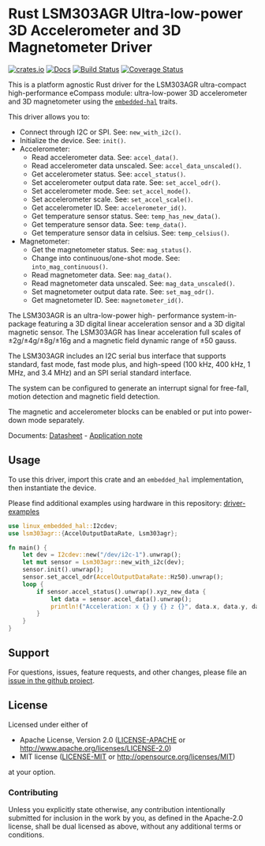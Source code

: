 # Rust LSM303AGR Ultra-low-power 3D Accelerometer and 3D Magnetometer Driver

[![crates.io](https://img.shields.io/crates/v/lsm303agr.svg)](https://crates.io/crates/lsm303agr)
[![Docs](https://docs.rs/lsm303agr/badge.svg)](https://docs.rs/lsm303agr)
[![Build Status](https://github.com/eldruin/lsm303agr-rs/workflows/Build/badge.svg)](https://github.com/eldruin/lsm303agr-rs/actions?query=workflow%3ABuild)
[![Coverage Status](https://coveralls.io/repos/github/eldruin/lsm303agr-rs/badge.svg?branch=master)](https://coveralls.io/github/eldruin/lsm303agr-rs?branch=master)

This is a platform agnostic Rust driver for the LSM303AGR ultra-compact
high-performance eCompass module: ultra-low-power 3D accelerometer and
3D magnetometer using the [`embedded-hal`] traits.

This driver allows you to:
- Connect through I2C or SPI. See: `new_with_i2c()`.
- Initialize the device. See: `init()`.
- Accelerometer:
    - Read accelerometer data. See: `accel_data()`.
    - Read accelerometer data unscaled. See: `accel_data_unscaled()`.
    - Get accelerometer status. See: `accel_status()`.
    - Set accelerometer output data rate. See: `set_accel_odr()`.
    - Set accelerometer mode. See: `set_accel_mode()`.
    - Set accelerometer scale. See: `set_accel_scale()`.
    - Get accelerometer ID. See: `accelerometer_id()`.
    - Get temperature sensor status. See: `temp_has_new_data()`.
    - Get temperature sensor data. See: `temp_data()`.
    - Get temperature sensor data in celsius. See: `temp_celsius()`.
- Magnetometer:
    - Get the magnetometer status. See: `mag_status()`.
    - Change into continuous/one-shot mode. See: `into_mag_continuous()`.
    - Read magnetometer data. See: `mag_data()`.
    - Read magnetometer data unscaled. See: `mag_data_unscaled()`.
    - Set magnetometer output data rate. See: `set_mag_odr()`.
    - Get magnetometer ID. See: `magnetometer_id()`.

<!-- TODO
[Introductory blog post]()
-->

The LSM303AGR is an ultra-low-power high- performance system-in-package featuring
a 3D digital linear acceleration sensor and a 3D digital magnetic sensor.
The LSM303AGR has linear acceleration full scales of ±2g/±4g/±8g/±16g and a magnetic
field dynamic range of ±50 gauss.

The LSM303AGR includes an I2C serial bus interface that supports standard, fast mode,
fast mode plus, and high-speed (100 kHz, 400 kHz, 1 MHz, and 3.4 MHz) and an SPI serial
standard interface.

The system can be configured to generate an interrupt signal for free-fall, motion
detection and magnetic field detection.

The magnetic and accelerometer blocks can be enabled or put into power-down mode separately.

Documents: [Datasheet](https://www.st.com/resource/en/datasheet/lsm303agr.pdf) - [Application note](https://www.st.com/resource/en/application_note/dm00265383-ultracompact-highperformance-ecompass-module-based-on-the-lsm303agr-stmicroelectronics.pdf)

## Usage

To use this driver, import this crate and an `embedded_hal` implementation,
then instantiate the device.

Please find additional examples using hardware in this repository: [driver-examples]

[driver-examples]: https://github.com/eldruin/driver-examples

```rust
use linux_embedded_hal::I2cdev;
use lsm303agr::{AccelOutputDataRate, Lsm303agr};

fn main() {
    let dev = I2cdev::new("/dev/i2c-1").unwrap();
    let mut sensor = Lsm303agr::new_with_i2c(dev);
    sensor.init().unwrap();
    sensor.set_accel_odr(AccelOutputDataRate::Hz50).unwrap();
    loop {
        if sensor.accel_status().unwrap().xyz_new_data {
            let data = sensor.accel_data().unwrap();
            println!("Acceleration: x {} y {} z {}", data.x, data.y, data.z);
        }
    }
}
```

## Support

For questions, issues, feature requests, and other changes, please file an
[issue in the github project](https://github.com/eldruin/lsm303agr-rs/issues).

## License

Licensed under either of

 * Apache License, Version 2.0 ([LICENSE-APACHE](LICENSE-APACHE) or
   http://www.apache.org/licenses/LICENSE-2.0)
 * MIT license ([LICENSE-MIT](LICENSE-MIT) or
   http://opensource.org/licenses/MIT)

at your option.

### Contributing

Unless you explicitly state otherwise, any contribution intentionally submitted
for inclusion in the work by you, as defined in the Apache-2.0 license, shall
be dual licensed as above, without any additional terms or conditions.

[`embedded-hal`]: https://github.com/rust-embedded/embedded-hal

